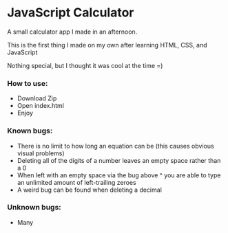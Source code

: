 # JavaScript Calculator
A small calculator app I made in an afternoon.

This is the first thing I made on my own after learning HTML, CSS, and JavaScript

Nothing special, but I thought it was cool at the time =)

### How to use:
- Download Zip
- Open index.html
- Enjoy

### Known bugs:
- There is no limit to how long an equation can be (this causes obvious visual problems)
- Deleting all of the digits of a number leaves an empty space rather than a 0
- When left with an empty space via the bug above ^ you are able to type an unlimited amount of left-trailing zeroes
- A weird bug can be found when deleting a decimal

### Unknown bugs:
- Many


